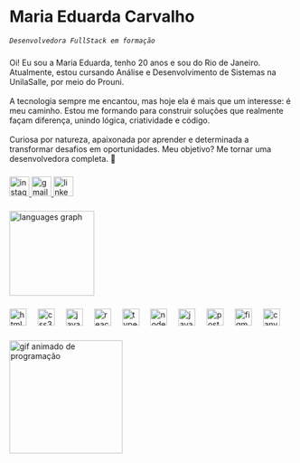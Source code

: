 <h1 align="left">Maria Eduarda Carvalho</h1>

*`Desenvolvedora FullStack em formação`*

###

<p align="left">Oi! Eu sou a Maria Eduarda, tenho 20 anos e sou do Rio de Janeiro. Atualmente, estou cursando Análise e Desenvolvimento de Sistemas na UnilaSalle, por meio do Prouni.<br><br>A tecnologia sempre me encantou, mas hoje ela é mais que um interesse: é meu caminho. Estou me formando para construir soluções que realmente façam diferença, unindo lógica, criatividade e código.<br><br>Curiosa por natureza, apaixonada por aprender e determinada a transformar desafios em oportunidades. Meu objetivo? Me tornar uma desenvolvedora completa. 🚀</p>

###

<div align="left">
  <a href="https://www.instagram.com/ldudacarvalho/" target="_blank">
    <img src="https://img.shields.io/static/v1?message=Instagram&logo=instagram&label=&color=7C4585&logoColor=white&labelColor=7C4585&style=for-the-badge" height="35" alt="instagram logo"  />
  </a>
  <a href="mariaeduarda0cds@gmail.com" target="_blank">
    <img src="https://img.shields.io/static/v1?message=Gmail&logo=gmail&label=&color=7C4585&logoColor=white&labelColor=&style=for-the-badge" height="35" alt="gmail logo"  />
  </a>
  <a href="https://www.linkedin.com/in/maria-eduarda-carvalho-da-silva/" target="_blank">
    <img src="https://img.shields.io/static/v1?message=LinkedIn&logo=linkedin&label=&color=7C4585&logoColor=white&labelColor=&style=for-the-badge" height="35" alt="linkedin logo"  />
  </a>
</div>

###

<div align="left">
  <img src="https://github-readme-stats.vercel.app/api/top-langs?username=ldudacarvalho&locale=pt-br&hide_title=false&layout=compact&card_width=320&langs_count=5&theme=omni&hide_border=true" height="150" alt="languages graph"  />
</div>

###

<div align="left">
  <img src="https://cdn.jsdelivr.net/gh/devicons/devicon/icons/html5/html5-original.svg" height="30" alt="html5 logo"  />
  <img width="12" />
  <img src="https://cdn.jsdelivr.net/gh/devicons/devicon/icons/css3/css3-original.svg" height="30" alt="css3 logo"  />
  <img width="12" />
  <img src="https://cdn.jsdelivr.net/gh/devicons/devicon/icons/javascript/javascript-original.svg" height="30" alt="javascript logo"  />
  <img width="12" />
  <img src="https://cdn.jsdelivr.net/gh/devicons/devicon/icons/react/react-original.svg" height="30" alt="react logo"  />
  <img width="12" />
  <img src="https://cdn.jsdelivr.net/gh/devicons/devicon/icons/typescript/typescript-original.svg" height="30" alt="typescript logo"  />
  <img width="12" />
  <img src="https://cdn.jsdelivr.net/gh/devicons/devicon/icons/nodejs/nodejs-original.svg" height="30" alt="nodejs logo"  />
  <img width="12" />
  <img src="https://cdn.jsdelivr.net/gh/devicons/devicon/icons/java/java-original.svg" height="30" alt="java logo"  />
  <img width="12" />
  <img src="https://cdn.jsdelivr.net/gh/devicons/devicon/icons/postgresql/postgresql-original.svg" height="30" alt="postgresql logo"  />
  <img width="12" />
  <img src="https://cdn.jsdelivr.net/gh/devicons/devicon/icons/figma/figma-original.svg" height="30" alt="figma logo"  />
  <img width="12" />
  <img src="https://cdn.jsdelivr.net/gh/devicons/devicon/icons/canva/canva-original.svg" height="30" alt="canva logo"  />
</div>

###

<img align="left" height="200" src="https://i.pinimg.com/originals/29/59/ee/2959ee7f5e8196bdb3ecc70691c19e51.gif" alt="gif animado de programação" />

###
